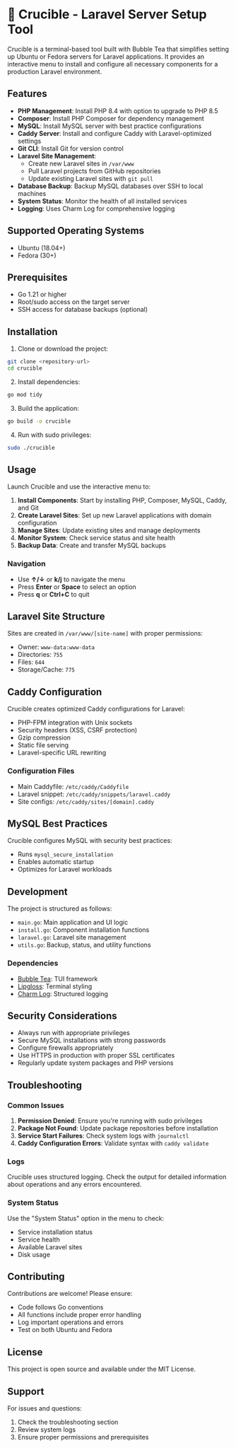 # 🔧 Crucible - Laravel Server Setup Tool

Crucible is a terminal-based tool built with Bubble Tea that simplifies setting up Ubuntu or Fedora servers for Laravel applications. It provides an interactive menu to install and configure all necessary components for a production Laravel environment.

## Features

- **PHP Management**: Install PHP 8.4 with option to upgrade to PHP 8.5
- **Composer**: Install PHP Composer for dependency management
- **MySQL**: Install MySQL server with best practice configurations
- **Caddy Server**: Install and configure Caddy with Laravel-optimized settings
- **Git CLI**: Install Git for version control
- **Laravel Site Management**: 
  - Create new Laravel sites in `/var/www`
  - Pull Laravel projects from GitHub repositories
  - Update existing Laravel sites with `git pull`
- **Database Backup**: Backup MySQL databases over SSH to local machines
- **System Status**: Monitor the health of all installed services
- **Logging**: Uses Charm Log for comprehensive logging

## Supported Operating Systems

- Ubuntu (18.04+)
- Fedora (30+)

## Prerequisites

- Go 1.21 or higher
- Root/sudo access on the target server
- SSH access for database backups (optional)

## Installation

1. Clone or download the project:
```bash
git clone <repository-url>
cd crucible
```

2. Install dependencies:
```bash
go mod tidy
```

3. Build the application:
```bash
go build -o crucible
```

4. Run with sudo privileges:
```bash
sudo ./crucible
```

## Usage

Launch Crucible and use the interactive menu to:

1. **Install Components**: Start by installing PHP, Composer, MySQL, Caddy, and Git
2. **Create Laravel Sites**: Set up new Laravel applications with domain configuration
3. **Manage Sites**: Update existing sites and manage deployments
4. **Monitor System**: Check service status and site health
5. **Backup Data**: Create and transfer MySQL backups

### Navigation

- Use **↑/↓** or **k/j** to navigate the menu
- Press **Enter** or **Space** to select an option
- Press **q** or **Ctrl+C** to quit

## Laravel Site Structure

Sites are created in `/var/www/[site-name]` with proper permissions:
- Owner: `www-data:www-data`
- Directories: `755`
- Files: `644`
- Storage/Cache: `775`

## Caddy Configuration

Crucible creates optimized Caddy configurations for Laravel:

- PHP-FPM integration with Unix sockets
- Security headers (XSS, CSRF protection)
- Gzip compression
- Static file serving
- Laravel-specific URL rewriting

### Configuration Files

- Main Caddyfile: `/etc/caddy/Caddyfile`
- Laravel snippet: `/etc/caddy/snippets/laravel.caddy`
- Site configs: `/etc/caddy/sites/[domain].caddy`

## MySQL Best Practices

Crucible configures MySQL with security best practices:
- Runs `mysql_secure_installation`
- Enables automatic startup
- Optimizes for Laravel workloads

## Development

The project is structured as follows:

- `main.go`: Main application and UI logic
- `install.go`: Component installation functions
- `laravel.go`: Laravel site management
- `utils.go`: Backup, status, and utility functions

### Dependencies

- [Bubble Tea](https://github.com/charmbracelet/bubbletea): TUI framework
- [Lipgloss](https://github.com/charmbracelet/lipgloss): Terminal styling
- [Charm Log](https://github.com/charmbracelet/log): Structured logging

## Security Considerations

- Always run with appropriate privileges
- Secure MySQL installations with strong passwords
- Configure firewalls appropriately
- Use HTTPS in production with proper SSL certificates
- Regularly update system packages and PHP versions

## Troubleshooting

### Common Issues

1. **Permission Denied**: Ensure you're running with sudo privileges
2. **Package Not Found**: Update package repositories before installation
3. **Service Start Failures**: Check system logs with `journalctl`
4. **Caddy Configuration Errors**: Validate syntax with `caddy validate`

### Logs

Crucible uses structured logging. Check the output for detailed information about operations and any errors encountered.

### System Status

Use the "System Status" option in the menu to check:
- Service installation status
- Service health
- Available Laravel sites
- Disk usage

## Contributing

Contributions are welcome! Please ensure:
- Code follows Go conventions
- All functions include proper error handling
- Log important operations and errors
- Test on both Ubuntu and Fedora

## License

This project is open source and available under the MIT License.

## Support

For issues and questions:
1. Check the troubleshooting section
2. Review system logs
3. Ensure proper permissions and prerequisites